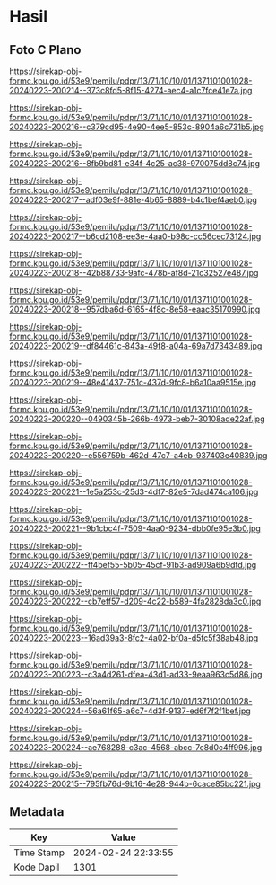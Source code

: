 # Hasil

## Foto C Plano

https://sirekap-obj-formc.kpu.go.id/53e9/pemilu/pdpr/13/71/10/10/01/1371101001028-20240223-200214--373c8fd5-8f15-4274-aec4-a1c7fce41e7a.jpg

https://sirekap-obj-formc.kpu.go.id/53e9/pemilu/pdpr/13/71/10/10/01/1371101001028-20240223-200216--c379cd95-4e90-4ee5-853c-8904a6c731b5.jpg

https://sirekap-obj-formc.kpu.go.id/53e9/pemilu/pdpr/13/71/10/10/01/1371101001028-20240223-200216--8fb9bd81-e34f-4c25-ac38-970075dd8c74.jpg

https://sirekap-obj-formc.kpu.go.id/53e9/pemilu/pdpr/13/71/10/10/01/1371101001028-20240223-200217--adf03e9f-881e-4b65-8889-b4c1bef4aeb0.jpg

https://sirekap-obj-formc.kpu.go.id/53e9/pemilu/pdpr/13/71/10/10/01/1371101001028-20240223-200217--b6cd2108-ee3e-4aa0-b98c-cc56cec73124.jpg

https://sirekap-obj-formc.kpu.go.id/53e9/pemilu/pdpr/13/71/10/10/01/1371101001028-20240223-200218--42b88733-9afc-478b-af8d-21c32527e487.jpg

https://sirekap-obj-formc.kpu.go.id/53e9/pemilu/pdpr/13/71/10/10/01/1371101001028-20240223-200218--957dba6d-6165-4f8c-8e58-eaac35170990.jpg

https://sirekap-obj-formc.kpu.go.id/53e9/pemilu/pdpr/13/71/10/10/01/1371101001028-20240223-200219--df84461c-843a-49f8-a04a-69a7d7343489.jpg

https://sirekap-obj-formc.kpu.go.id/53e9/pemilu/pdpr/13/71/10/10/01/1371101001028-20240223-200219--48e41437-751c-437d-9fc8-b6a10aa9515e.jpg

https://sirekap-obj-formc.kpu.go.id/53e9/pemilu/pdpr/13/71/10/10/01/1371101001028-20240223-200220--0490345b-266b-4973-beb7-30108ade22af.jpg

https://sirekap-obj-formc.kpu.go.id/53e9/pemilu/pdpr/13/71/10/10/01/1371101001028-20240223-200220--e556759b-462d-47c7-a4eb-937403e40839.jpg

https://sirekap-obj-formc.kpu.go.id/53e9/pemilu/pdpr/13/71/10/10/01/1371101001028-20240223-200221--1e5a253c-25d3-4df7-82e5-7dad474ca106.jpg

https://sirekap-obj-formc.kpu.go.id/53e9/pemilu/pdpr/13/71/10/10/01/1371101001028-20240223-200221--9b1cbc4f-7509-4aa0-9234-dbb0fe95e3b0.jpg

https://sirekap-obj-formc.kpu.go.id/53e9/pemilu/pdpr/13/71/10/10/01/1371101001028-20240223-200222--ff4bef55-5b05-45cf-91b3-ad909a6b9dfd.jpg

https://sirekap-obj-formc.kpu.go.id/53e9/pemilu/pdpr/13/71/10/10/01/1371101001028-20240223-200222--cb7eff57-d209-4c22-b589-4fa2828da3c0.jpg

https://sirekap-obj-formc.kpu.go.id/53e9/pemilu/pdpr/13/71/10/10/01/1371101001028-20240223-200223--16ad39a3-8fc2-4a02-bf0a-d5fc5f38ab48.jpg

https://sirekap-obj-formc.kpu.go.id/53e9/pemilu/pdpr/13/71/10/10/01/1371101001028-20240223-200223--c3a4d261-dfea-43d1-ad33-9eaa963c5d86.jpg

https://sirekap-obj-formc.kpu.go.id/53e9/pemilu/pdpr/13/71/10/10/01/1371101001028-20240223-200224--56a61f65-a6c7-4d3f-9137-ed6f7f2f1bef.jpg

https://sirekap-obj-formc.kpu.go.id/53e9/pemilu/pdpr/13/71/10/10/01/1371101001028-20240223-200224--ae768288-c3ac-4568-abcc-7c8d0c4ff996.jpg

https://sirekap-obj-formc.kpu.go.id/53e9/pemilu/pdpr/13/71/10/10/01/1371101001028-20240223-200215--795fb76d-9b16-4e28-944b-6cace85bc221.jpg


## Metadata

| Key        | Value               |
| ---------- | ------------------- |
| Time Stamp | 2024-02-24 22:33:55 |
| Kode Dapil | 1301                |



